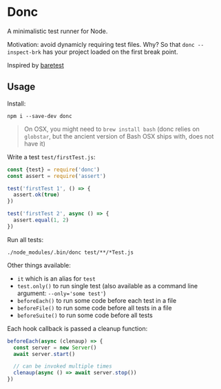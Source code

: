 # Donc

A minimalistic test runner for Node.

Motivation: avoid dynamicly requiring test files. Why? So that `donc --inspect-brk` has your project loaded on the first break point.

Inspired by [baretest](https://github.com/volument/baretest)

## Usage

Install:

    npm i --save-dev donc


> On OSX, you might need to `brew install bash` (donc relies on `globstar`, but the ancient version of Bash OSX ships with, does not have it)

Write a test `test/firstTest.js`:

```javascript
const {test} = require('donc')
const assert = require('assert')

test('firstTest 1', () => {
  assert.ok(true)
})

test('firstTest 2', async () => {
  assert.equal(1, 2)
})
```

Run all tests:

    ./node_modules/.bin/donc test/**/*Test.js

Other things available:

- `it` which is an alias for `test`
- `test.only()` to run single test (also available as a command line argument: `--only='some test'`)
- `beforeEach()` to run some code before each test in a file
- `beforeFile()` to run some code before all tests in a file
- `beforeSuite()` to run some code before all tests

Each hook callback is passed a cleanup function:

```javascript
beforeEach(async (clenaup) => {
  const server = new Server()
  await server.start()

  // can be invoked multiple times
  clenaup(async () => await server.stop())
})
```
